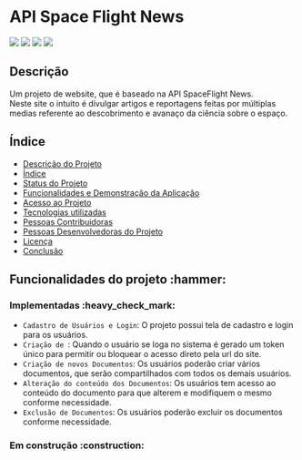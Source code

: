 <h1>API Space Flight News</h1>

<p>
  <img src="https://img.shields.io/badge/status-em%20desenvolvimento-brightgreen"/>
  <img src="https://img.shields.io/badge/última%20atualização-fevereiro-yellowgreen"/>
  <img src="https://img.shields.io/badge/Node.JS-18.12.1-blueviolet"/>
  <img src="https://img.shields.io/badge/Prisma-4.9.0-green"/>
</p>

<h2>Descrição</h2>
Um projeto de website, que é baseado na API SpaceFlight News.<br>
Neste site o intuito é divulgar artigos e reportagens feitas por múltiplas medias referente ao descobrimento e avanaço da ciência sobre o espaço.<br>

<h2>Índice</h2>

* [Descrição do Projeto](#descrição)
* [Índice](#índice)
* [Status do Projeto](#status-do-Projeto)
* [Funcionalidades e Demonstração da Aplicação](#funcionalidades-e-demonstração-da-aplicação)
* [Acesso ao Projeto](#acesso-ao-projeto)
* [Tecnologias utilizadas](#tecnologias-utilizadas)
* [Pessoas Contribuidoras](#pessoas-contribuidoras)
* [Pessoas Desenvolvedoras do Projeto](#pessoas-desenvolvedoras)
* [Licença](#licença)
* [Conclusão](#conclusão)

<h2>Funcionalidades do projeto :hammer: </h2>
<h3>Implementadas :heavy_check_mark:</h3>

- `Cadastro de Usuários e Login`: O projeto possui tela de cadastro e login para os usuários.
- `Criação de `: Quando o usuário se loga no sistema é gerado um token único para permitir ou bloquear o acesso direto pela url do site.
- `Criação de novos Documentos`: Os usuários poderão criar vários documentos, que serão compartilhados com todos os demais usuários.
- `Alteração do conteúdo dos Documentos`: Os usuários tem acesso ao conteúdo do documento para que alterem e modifiquem o mesmo conforme necessidade.
- `Exclusão de Documentos`: Os usuários poderão excluir os documentos conforme necessidade.<br>

<h3>Em construção :construction:</h3>
